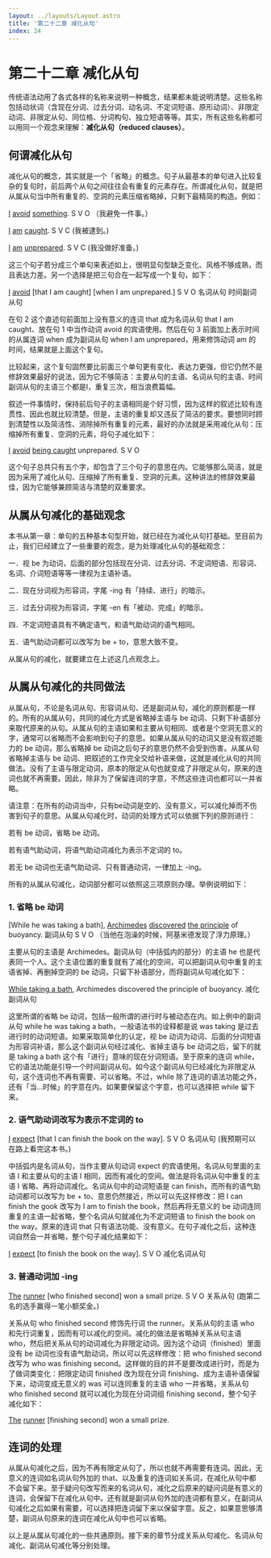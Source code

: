 ```yaml
---
layout: ../layouts/Layout.astro
title: '第二十二章 减化从句'
index: 24
---
```


# 第二十二章 减化从句

传统语法动用了各式各样的名称来说明一种概念，结果都未能说明清楚。这些名称包括动状词（含现在分词、过去分词、动名词、不定词短语、原形动词）、非限定动词、非限定从句、同位格、分词构句、独立短语等等。其实，所有这些名称都可以用同一个观念来理解：**减化从句（reduced clauses）**。

## 何谓减化从句

减化从句的概念，其实就是一个「省略」的概念。句子从最基本的单句进入比较复杂的复句时，前后两个从句之间往往会有重复的元素存在。所谓减化从句，就是把从属从句当中所有重复的、空洞的元素压缩省略掉，只剩下最精简的构造。例如：

<u>I</u> <u>avoid</u> <u>something</u>.
S V O
（我避免一件事。）

<u>I</u> <u>am</u> <u>caught</u>.
S V C
(我被逮到。)

<u>I</u> <u>am</u> <u>unprepared</u>.
S V C
(我没做好准备。)

这三个句子若分成三个单句来表述如上，很明显句型缺乏变化、风格不够成熟，而且表达力差。另一个选择是把三句合在一起写成一个复句，如下：

<u>I</u> <u>avoid</u> [that I am caught] [when I am unprepared.]
S V O 名词从句 时间副词从句

在句 2 这个直述句前面加上没有意义的连词 that 成为名词从句 that I am caught、放在句 1 中当作动词 avoid 的宾语使用。然后在句 3 前面加上表示时间的从属连词 when 成为副词从句 when I am unprepared，用来修饰动词 am 的时间，结果就是上面这个复句。

比较起来，这个复句固然要比前面三个单句更有变化、表达力更强，但它仍然不是修辞效果最好的说法，因为它不够简洁：主要从句的主语、名词从句的主语、时间副词从句的主语三个都是I，重复三次，相当浪费篇幅。

叙述一件事情时，保持前后句​​子的主语相同是个好习惯，因为这样的叙述比较有连贯性、因此也就比较清楚。但是，主语的重复却又违反了简洁的要求。要想同时顾到清楚性以及简洁性、消除掉所有重复的元素，最好的办法就是采用减化从句：压缩掉所有重复、空洞的元素，将句子减化如下：

<u>I</u> <u>avoid</u> <u>being caught</u> unprepared.
S V O

这个句子总共只有五个字，却包含了三个句子的意思在内。它能够那么简洁，就是因为采用了减化从句、压缩掉了所有重复、空洞的元素。这种讲法的修辞效果最佳，因为它能够兼顾简洁与清楚的双重要求。

## 从属从句减化的基础观念

本书从第一章：单句的五种基本句型开始，就已经在为减化从句打基础。至目前为止，我们已经建立了一些重要的观念，是为处理减化从句的基础观念：

一．视 be 为动词，后面的部分包括现在分词、过去分词、不定词短语、形容词、名词、介词短语等等一律视为主语补语。

二．现在分词视为形容词，字尾 -ing 有「持续、进行」的暗示。

三．过去分词视为形容词，字尾 -en 有「被动、完成」的暗示。

四．不定词短语具有不确定语气，和语气助动词的语气相同。

五．语气助动词都可以改写为 be + to，意思大致不变。

从属从句的减化，就要建立在上述这几点观念上。

## 从属从句减化的共同做法

从属从句，不论是名词从句、形容词从句、还是副词从句，减化的原则都是一样的。所有的从属从句，共同的减化方式是省略掉主语与 be 动词、只剩下补语部分来取代原来的从句。从属从句的主语如果和主要从句相同、或者是个空洞无意义的字，通常可以省略而不会影响到句子的意思。如果从属从句的动词又是没有叙述能力的 be 动词，那么省略掉 be 动词之后句子的意思仍然不会受到伤害。从属从句省略掉主语与 be 动词、把叙述的工作完全交给补语来做，这就是减化从句的共同做法。没有了主语与限定动词，原本的限定从句也就变成了非限定从句，原来的连词也就不再需要。因此，除非为了保留连词的字意，不然这些连词也都可以一并省略。

请注意：在所有的动词当中，只有be动词是空的、没有意义，可以减化掉而不伤害到句子的意思。从属从句减化时，动词的处理方式可以依据下列的原则进行：

若有 be 动词，省略 be 动词。

若有语气助动词，将语气助动词减化为表示不定词的 to。

若无 be 动词也无语气助动词、只有普通动词，一律加上 -ing。

所有的从属从句减化，动词部分都可以依照这三项原则办理。举例说明如下：

### 1\. 省略 be 动词

[While he was taking a bath], <u>Archimedes</u> <u>discovered</u> <u>the principle</u> of buoyancy.
副词从句 S V O
（当他在泡澡的时候，阿基米德发现了浮力原理。）

主要从句的主语是 Archimedes。副词从句（中括弧内的部分）的主语 he 也是代表同一个人。这个主语位置的重复就有了减化的空间，可以把副词从句中重复的主语省掉、再删掉空洞的 be 动词，只留下补语部分，而将副词从句减化如下：

<u>While taking a bath</u>, Archimedes discovered the principle of buoyancy.
减化副词从句

这里所谓的省略 be 动词，包括一般所谓的进行时与被动态在内。如上例中的副词从句 while he was taking a bath，一般语法书的诠释都是说 was taking 是过去进行时的动词短语。如果采取简单化的认定，视 be 动词为动词、后面的分​​词短语为形容词补语，那么这个副词从句经过减化、省掉主语与 be 动词之后，留下的就是 taking a bath 这个有「进行」意味的现在分词短语。至于原来的连词 while，它的语法功能是引导一个时间副词从句。如今这个副词从句已经减化为非限定从句，这个连词也不再有需要、可以省略。不过，while 除了连词的语法功能之外，还有「当…时候」的字意在内。如果要保留这个字意，也可以选择把 while 留下来。

### 2\. 语气助动词改写为表示不定词的 to

<u>I</u> <u>expect</u> [that I can finish the book on the way].
S V O 名词从句
(我预期可以在路上看完这本书。)

中括弧内是名词从句，当作主要从句动词 expect 的宾语使用。名词从句里面的主语 I 和主要从句的主语 I 相同，因而有减化的空间。做法是将名词从句中重复的主语 I 省略、再将动词减化。名词从句中的动词短语是 can finish，而所有的语气助动词都可以改写为 be + to、意思仍然接近，所以可以先这样修改：把 I can finish the gook 改写为 I am to finish the book，然后再将无意义的 be 动词连同重复的主语一起省略，整个名词从句就减化为不定词短语 to finish the book on the way。原来的连词 that 只有语法功能、没有意义。在句子减化之后，这种连词自然会一并省略，整个句子减化结果如下：

<u>I</u> <u>expect</u> [to finish the book on the way].
S V O 减化名词从句

### 3\. 普通动词加 -ing

<u>The</u> <u>runner</u> [who finished second] won a small prize. 
S V O 关系从句
 (跑第二名的选手赢得一笔小额奖金。)
 
关系从句 who finished second 修饰先行词 the runner。关系从句的主语 who 和先行词重复，因而有可以减化的空间。减化的做法是省略掉关系从句主语 who，然后把关系从句的动词减化为非限定动词。因为这个动词（finished）里面没有 be 动词也没有语气助动词，所以可以先这样修改：把 who finished second 改写为 who was finishing second。这样做的目的并不是要改成进行时，而是为了做词类变化：把限定动词 finished 改为现在分词 finishing、成为主语补语保留下来，动词变成无意义的 was 可以连同重复的主语 who 一并省略，关系从句 who finished second 就可以减化为现在分词词组 finishing second，整个句子减化如下：

<u>The</u> <u>runner</u> [finishing second] won a small prize.  

## 连词的处理

从属从句减化之后，因为不再有限定从句了，所以也就不再需要有连词。因此，无意义的连词如名词从句外加的 that、以及重复的连词如关系词，在减化从句中都不会留下来。至于疑问句改写而来的名词从句，减化之后原来的疑问词是有意义的连词，会保留下在减化从句中。还有就是副词从句外加的连词都有意义，在副词从句减化之后如果有需要，可以选择把连词留下来以保留字意。反之，如果意思够清楚，副词从句原来的连词在减化从句中也可以省略。

以上是从属从句减化的一些共通原则。接下来的章节分成关系从句减化、名词从句减化、副词从句减化等分别处理。
